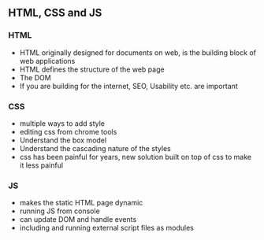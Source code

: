 ## HTML, CSS and JS

### HTML
- HTML originally designed for documents on web, is the building block of web applications
- HTML defines the structure of the web page
- The DOM
- If you are building for the internet, SEO, Usability etc. are important

### CSS
- multiple ways to add style
- editing css from chrome tools
- Understand the box model
- Understand the cascading nature of the styles
- css has been painful for years, new solution built on top of css to make it less painful

### JS
- makes the static HTML page dynamic
- running JS from console
- can update DOM and handle events
- including and running external script files as modules
